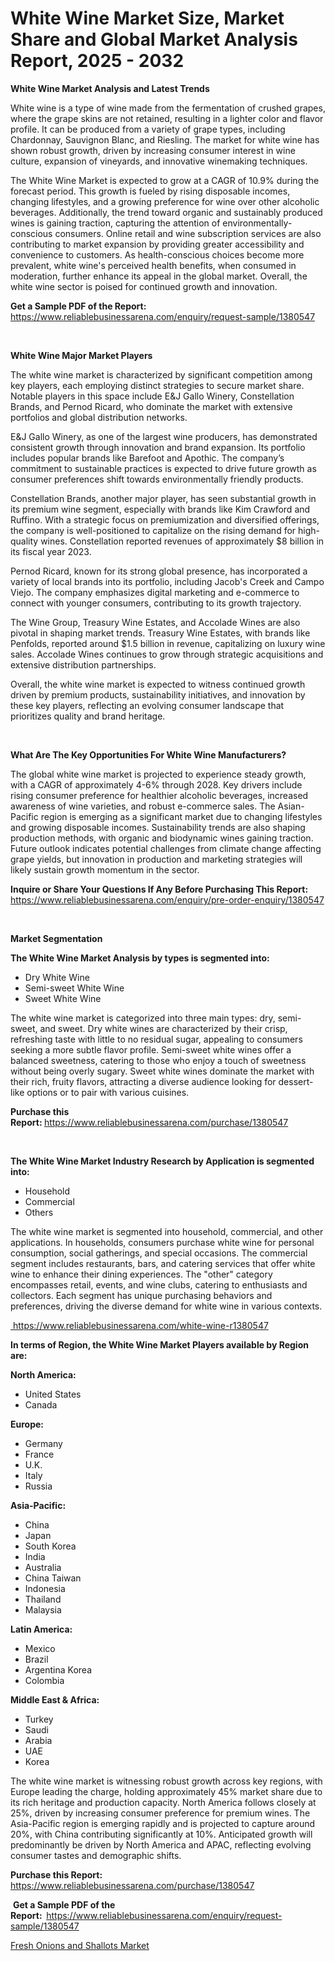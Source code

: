 <p><h1>White Wine Market Size, Market Share and Global Market Analysis Report, 2025 - 2032</h1></p><p><strong>White Wine Market Analysis and Latest Trends</strong></p>
<p><p>White wine is a type of wine made from the fermentation of crushed grapes, where the grape skins are not retained, resulting in a lighter color and flavor profile. It can be produced from a variety of grape types, including Chardonnay, Sauvignon Blanc, and Riesling. The market for white wine has shown robust growth, driven by increasing consumer interest in wine culture, expansion of vineyards, and innovative winemaking techniques. </p><p>The White Wine Market is expected to grow at a CAGR of 10.9% during the forecast period. This growth is fueled by rising disposable incomes, changing lifestyles, and a growing preference for wine over other alcoholic beverages. Additionally, the trend toward organic and sustainably produced wines is gaining traction, capturing the attention of environmentally-conscious consumers. Online retail and wine subscription services are also contributing to market expansion by providing greater accessibility and convenience to customers. As health-conscious choices become more prevalent, white wine's perceived health benefits, when consumed in moderation, further enhance its appeal in the global market. Overall, the white wine sector is poised for continued growth and innovation.</p></p>
<p><strong>Get a Sample PDF of the Report:&nbsp;</strong> <a href="https://www.reliablebusinessarena.com/enquiry/request-sample/1380547?utm_campaign=1892&utm_medium=2&utm_source=Github&utm_content=ia&utm_term=14022025&utm_id=white-wine">https://www.reliablebusinessarena.com/enquiry/request-sample/1380547</a></p>
<p>&nbsp;</p>
<p><strong>White Wine Major Market Players</strong></p>
<p><p>The white wine market is characterized by significant competition among key players, each employing distinct strategies to secure market share. Notable players in this space include E&J Gallo Winery, Constellation Brands, and Pernod Ricard, who dominate the market with extensive portfolios and global distribution networks.</p><p>E&J Gallo Winery, as one of the largest wine producers, has demonstrated consistent growth through innovation and brand expansion. Its portfolio includes popular brands like Barefoot and Apothic. The company’s commitment to sustainable practices is expected to drive future growth as consumer preferences shift towards environmentally friendly products.</p><p>Constellation Brands, another major player, has seen substantial growth in its premium wine segment, especially with brands like Kim Crawford and Ruffino. With a strategic focus on premiumization and diversified offerings, the company is well-positioned to capitalize on the rising demand for high-quality wines. Constellation reported revenues of approximately $8 billion in its fiscal year 2023.</p><p>Pernod Ricard, known for its strong global presence, has incorporated a variety of local brands into its portfolio, including Jacob's Creek and Campo Viejo. The company emphasizes digital marketing and e-commerce to connect with younger consumers, contributing to its growth trajectory.</p><p>The Wine Group, Treasury Wine Estates, and Accolade Wines are also pivotal in shaping market trends. Treasury Wine Estates, with brands like Penfolds, reported around $1.5 billion in revenue, capitalizing on luxury wine sales. Accolade Wines continues to grow through strategic acquisitions and extensive distribution partnerships.</p><p>Overall, the white wine market is expected to witness continued growth driven by premium products, sustainability initiatives, and innovation by these key players, reflecting an evolving consumer landscape that prioritizes quality and brand heritage.</p></p>
<p>&nbsp;</p>
<p><strong>What Are The Key Opportunities For White Wine Manufacturers?</strong></p>
<p><p>The global white wine market is projected to experience steady growth, with a CAGR of approximately 4-6% through 2028. Key drivers include rising consumer preference for healthier alcoholic beverages, increased awareness of wine varieties, and robust e-commerce sales. The Asian-Pacific region is emerging as a significant market due to changing lifestyles and growing disposable incomes. Sustainability trends are also shaping production methods, with organic and biodynamic wines gaining traction. Future outlook indicates potential challenges from climate change affecting grape yields, but innovation in production and marketing strategies will likely sustain growth momentum in the sector.</p></p>
<p><strong>Inquire or Share Your Questions If Any Before Purchasing This Report:</strong> <a href="https://www.reliablebusinessarena.com/enquiry/pre-order-enquiry/1380547?utm_campaign=1892&utm_medium=2&utm_source=Github&utm_content=ia&utm_term=14022025&utm_id=white-wine">https://www.reliablebusinessarena.com/enquiry/pre-order-enquiry/1380547</a></p>
<p>&nbsp;</p>
<p><strong>Market Segmentation</strong></p>
<p><strong>The White Wine Market Analysis by types is segmented into:</strong></p>
<p><ul><li>Dry White Wine</li><li>Semi-sweet White Wine</li><li>Sweet White Wine</li></ul></p>
<p><p>The white wine market is categorized into three main types: dry, semi-sweet, and sweet. Dry white wines are characterized by their crisp, refreshing taste with little to no residual sugar, appealing to consumers seeking a more subtle flavor profile. Semi-sweet white wines offer a balanced sweetness, catering to those who enjoy a touch of sweetness without being overly sugary. Sweet white wines dominate the market with their rich, fruity flavors, attracting a diverse audience looking for dessert-like options or to pair with various cuisines.</p></p>
<p><strong>Purchase this Report:&nbsp;</strong><a href="https://www.reliablebusinessarena.com/purchase/1380547?utm_campaign=1892&utm_medium=2&utm_source=Github&utm_content=ia&utm_term=14022025&utm_id=white-wine">https://www.reliablebusinessarena.com/purchase/1380547</a></p>
<p>&nbsp;</p>
<p><strong>The White Wine Market Industry Research by Application is segmented into:</strong></p>
<p><ul><li>Household</li><li>Commercial</li><li>Others</li></ul></p>
<p><p>The white wine market is segmented into household, commercial, and other applications. In households, consumers purchase white wine for personal consumption, social gatherings, and special occasions. The commercial segment includes restaurants, bars, and catering services that offer white wine to enhance their dining experiences. The "other" category encompasses retail, events, and wine clubs, catering to enthusiasts and collectors. Each segment has unique purchasing behaviors and preferences, driving the diverse demand for white wine in various contexts.</p></p>
<p><a href="https://www.reliablebusinessarena.com/white-wine-r1380547?utm_campaign=1892&utm_medium=2&utm_source=Github&utm_content=ia&utm_term=14022025&utm_id=white-wine">&nbsp;https://www.reliablebusinessarena.com/white-wine-r1380547</a></p>
<p><strong>In terms of Region, the White Wine Market Players available by Region are:</strong></p>
<p>
    <p> <strong> North America: </strong>
        <ul>
            <li>United States</li>
            <li>Canada</li>
        </ul>
        </p> 
    <p> <strong> Europe: </strong>
        <ul>
            <li>Germany</li>
            <li>France</li>
            <li>U.K.</li>
            <li>Italy</li>
            <li>Russia</li>
        </ul>
        </p> 
    <p> <strong> Asia-Pacific: </strong>
        <ul>
            <li>China</li>
            <li>Japan</li>
            <li>South Korea</li>
            <li>India</li>
            <li>Australia</li>
            <li>China Taiwan</li>
            <li>Indonesia</li>
            <li>Thailand</li>
            <li>Malaysia</li>
        </ul>
        </p> 
    <p> <strong> Latin America: </strong>
        <ul>
            <li>Mexico</li>
            <li>Brazil</li>
            <li>Argentina Korea</li>
            <li>Colombia</li>
        </ul>
        </p> 
    <p> <strong> Middle East & Africa: </strong>
        <ul>
            <li>Turkey</li>
            <li>Saudi</li>
            <li>Arabia</li>
            <li>UAE</li>
            <li>Korea</li>
        </ul>
    </p>
    </p>
<p><p>The white wine market is witnessing robust growth across key regions, with Europe leading the charge, holding approximately 45% market share due to its rich heritage and production capacity. North America follows closely at 25%, driven by increasing consumer preference for premium wines. The Asia-Pacific region is emerging rapidly and is projected to capture around 20%, with China contributing significantly at 10%. Anticipated growth will predominantly be driven by North America and APAC, reflecting evolving consumer tastes and demographic shifts.</p></p>
<p><strong>Purchase this Report: </strong><a href="https://www.reliablebusinessarena.com/purchase/1380547?utm_campaign=1892&utm_medium=2&utm_source=Github&utm_content=ia&utm_term=14022025&utm_id=white-wine">https://www.reliablebusinessarena.com/purchase/1380547</a></p>
<p>&nbsp;<strong>Get a Sample PDF of the Report:&nbsp;&nbsp;</strong><a href="https://www.reliablebusinessarena.com/enquiry/request-sample/1380547?utm_campaign=1892&utm_medium=2&utm_source=Github&utm_content=ia&utm_term=14022025&utm_id=white-wine">https://www.reliablebusinessarena.com/enquiry/request-sample/1380547</a></p>
<p><strong></strong></p>
<p><p><a href="https://github.com/provorikovar/Market-Research-Report-List-7/blob/main/fresh-onions-and-shallots-market.md?utm_campaign=1892&utm_medium=2&utm_source=Github&utm_content=ia&utm_term=14022025&utm_id=white-wine">Fresh Onions and Shallots Market</a></p></p>